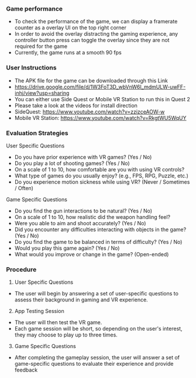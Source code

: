 ### Game performance 
* To check the performance of the game, we can display a framerate counter as a overlay UI on the top right corner
* In order to avoid the overlay distracting the gaming experience, any controller button press can toggle the overlay since they are not required for the game
* Currently, the game runs at a smooth 90 fps

### User Instructions
* The APK file for the game can be downloaded through this Link
* https://drive.google.com/file/d/1W3FoT3D_wbVnW6I_mdmULW-uwFF-inhj/view?usp=sharing
* You can either use Side Quest or Mobile VR Station to run this in Quest 2
* Please take a look at the videos for install direction
* SideQuest: https://www.youtube.com/watch?v=zzizceAOW-w
* Mobile VR Station: https://www.youtube.com/watch?v=RkgtWU5WqUY

### Evaluation Strategies
User Specific Questions
* Do you have prior experience with VR games? (Yes / No)
* Do you play a lot of shooting games? (Yes / No)
* On a scale of 1 to 10, how comfortable are you with using VR controls?
* What type of games do you usually enjoy? (e.g., FPS, RPG, Puzzle, etc.)
* Do you experience motion sickness while using VR? (Never / Sometimes / Often)
  
Game Specific Questions
* Do you find the gun interactions to be natural? (Yes / No)
* On a scale of 1 to 10, how realistic did the weapon handling feel?
* Were you able to aim and shoot accurately? (Yes / No)
* Did you encounter any difficulties interacting with objects in the game? (Yes / No)
* Do you find the game to be balanced in terms of difficulty? (Yes / No)
* Would you play this game again? (Yes / No)
* What would you improve or change in the game? (Open-ended)

### Procedure
1. User Specific Questions
* The user will begin by answering a set of user-specific questions to assess their background in gaming and VR experience.

2. App Testing Session
* The user will then test the VR game.
* Each game session will be short, so depending on the user's interest, they may choose to play up to three times.

3. Game Specific Questions
* After completing the gameplay session, the user will answer a set of game-specific questions to evaluate their experience and provide feedback
